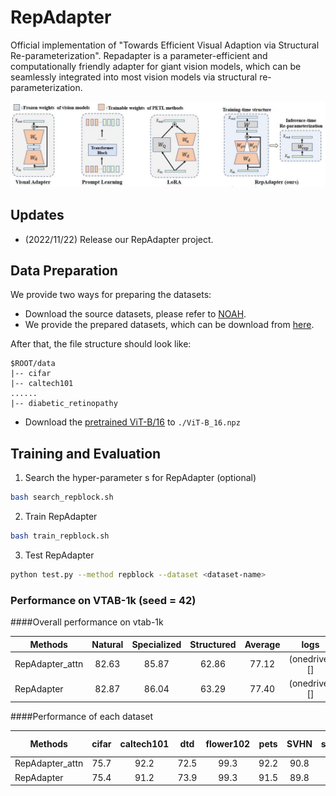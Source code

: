 # RepAdapter

Official implementation of "Towards Efficient Visual Adaption via Structural Re-parameterization".
Repadapter is a parameter-efficient and computationally friendly adapter for giant vision models, which can be seamlessly integrated into most
 vision models via structural re-parameterization.


<p align="center">
	<img src="./misc/RepAdapter.jpg" width="550">
</p>

## Updates 
- (2022/11/22) Release our RepAdapter project.

## Data Preparation
We provide two ways for preparing the datasets:
- Download the source datasets, please refer to [NOAH](https://github.com/ZhangYuanhan-AI/NOAH/#data-preparation).
- We provide the prepared datasets, which can be download from [here]().

After that, the file structure should look like:
```
$ROOT/data
|-- cifar
|-- caltech101
......
|-- diabetic_retinopathy
```
 
- Download the [pretrained ViT-B/16](https://storage.googleapis.com/vit_models/imagenet21k/ViT-B_16.npz) to `./ViT-B_16.npz`

## Training and Evaluation
1. Search the hyper-parameter s for RepAdapter (optional)
```sh 
bash search_repblock.sh
``` 

2. Train RepAdapter
```sh 
bash train_repblock.sh
``` 

3. Test RepAdapter
```sh 
python test.py --method repblock --dataset <dataset-name> 
```

### Performance on VTAB-1k (seed = 42)
####Overall performance on vtab-1k

| Methods         | Natural | Specialized | Structured | Average |     logs     |  checkpoints |
|-----------------|:-------:|:-----------:|:----------:|:-------:|:------------:|:------------:|
| RepAdapter_attn |   82.63 |       85.87 |      62.86 |   77.12 | (onedrive)[] | (onedrive)[] |
| RepAdapter      |  82.87  |       86.04 |      63.29 |  77.40  | (onedrive)[] | (onedrive)[] |

####Performance of each dataset

| Methods         | cifar | caltech101 |  dtd  | flower102 |  pets |  SVHN | sun397 | Camelyon | EuroSAT | Resisc45 | Retinopathy | Clevr-count | Clevr-dist | DMLab | Kitti-dist | Dspr-loc | Dspr-ori | sNORB-Azim | sNORB-Ele |
|-----------------|:-----:|:----------:|:-----:|:---------:|:-----:|:-----:|:------:|:--------:|:-------:|:--------:|:-----------:|:-----------:|:----------:|:-----:|:----------:|:--------:|:--------:|:----------:|:---------:|
| RepAdapter_attn | 75.7  |    92.2    | 72.5  |   99.3    | 92.2  | 90.8  |  57.5  |   86.9   |  96.0   |   85.7   |    75.5     |    82.4     |    64.1    | 52.3  |    81.9    |   86.6   |   54.3   |    38.0    |   46.9    |
| RepAdapter      | 75.4  |    91.2    | 73.9  |   99.3    | 91.5  | 89.8  |  57.6  |   87.0   |  95.9   |   85.3   |    75.4     |    83.0     |    64.8    | 53.1  |    81.6    |   85.6   |   53.5   |    35.4    |   46.0    |
 
